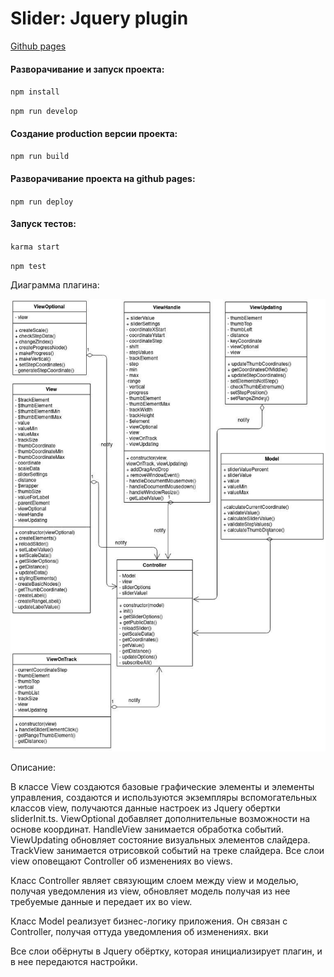 # Slider: Jquery plugin

[Github pages](https://dindeni.github.io/slider)

#### Разворачивание и запуск проекта:

  `npm install`

  `npm run develop`

#### Создание production версии проекта:

  `npm run build`

#### Разворачивание проекта на github pages:

  `npm run deploy`

#### Запуск тестов:

  `karma start`

  `npm test`

Диаграмма плагина:

  ![link](./src/uml.jpg)

Описание:  

В классе View создаются базовые графические элементы и элементы управления,
создаются и используются экземпляры вспомогательных классов view, получаются данные
настроек из Jquery обертки sliderInit.ts. ViewOptional добавляет дополнительные
возможности на основе координат. HandleView занимается обработка событий.
ViewUpdating обновляет состояние визуальных элементов слайдера.
TrackView занимается отрисовкой событий на треке слайдера. Все слои view оповещают Controller об
изменениях во views.

Класс Controller являет связующим слоем между view и моделью, получая уведомления из view,
обновляет модель получая из нее требуемые данные и передает их во view.  

Класс Model реализует бизнес-логику приложения. Он связан с Controller, получая оттуда
уведомления об изменениях.  вки


Все слои обёрнуты в Jquery обёртку, которая инициализирует плагин, и в нее передаются настройки. 
